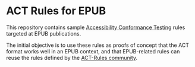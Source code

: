 # ACT Rules for EPUB 

This repository contains sample [Accessibility Conformance Testing](https://www.w3.org/WAI/GL/task-forces/conformance-testing/wiki/ACT_Overview_-_What_is_ACT) rules targeted at EPUB publications.

The initial objective is to use these rules as proofs of concept that the ACT format works well in an EPUB context, and that EPUB-related rules can reuse the rules defined by the [ACT-Rules community](https://act-rules.github.io/pages/about).
